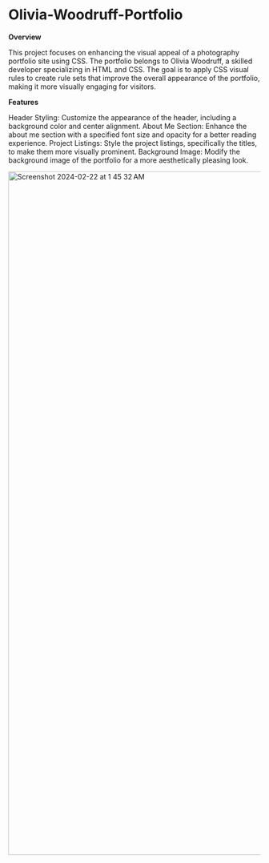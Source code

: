 # Olivia-Woodruff-Portfolio

**Overview**

This project focuses on enhancing the visual appeal of a photography portfolio site using CSS. The portfolio belongs to Olivia Woodruff, a skilled developer specializing in HTML and CSS. The goal is to apply CSS visual rules to create rule sets that improve the overall appearance of the portfolio, making it more visually engaging for visitors.

**Features**

Header Styling: Customize the appearance of the header, including a background color and center alignment.
About Me Section: Enhance the about me section with a specified font size and opacity for a better reading experience.
Project Listings: Style the project listings, specifically the titles, to make them more visually prominent.
Background Image: Modify the background image of the portfolio for a more aesthetically pleasing look.

<img width="1365" alt="Screenshot 2024-02-22 at 1 45 32 AM" src="https://github.com/Christian-Hernandez-Box/Olivia-Woodruff-Portfolio/assets/118034327/6efecd33-f8f3-474f-a7f7-ec3d0819f6c9">
